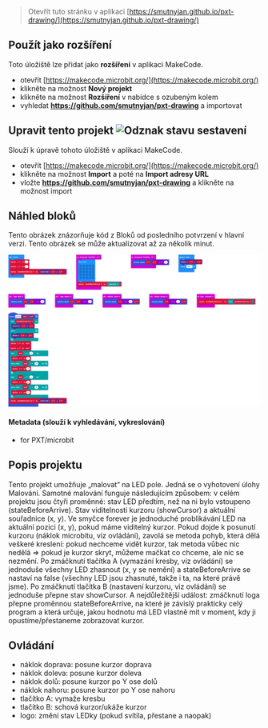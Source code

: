 
> Otevřít tuto stránku v aplikaci [https://smutnyjan.github.io/pxt-drawing/](https://smutnyjan.github.io/pxt-drawing/)

## Použít jako rozšíření

Toto úložiště lze přidat jako **rozšíření** v aplikaci MakeCode.

* otevřít [https://makecode.microbit.org/](https://makecode.microbit.org/)
* klikněte na možnost **Nový projekt**
* klikněte na možnost **Rozšíření** v nabídce s ozubeným kolem
* vyhledat **https://github.com/smutnyjan/pxt-drawing** a importovat

## Upravit tento projekt ![Odznak stavu sestavení](https://github.com/smutnyjan/pxt-drawing/workflows/MakeCode/badge.svg)

Slouží k úpravě tohoto úložiště v aplikaci MakeCode.

* otevřít [https://makecode.microbit.org/](https://makecode.microbit.org/)
* klikněte na možnost **Import** a poté na **Import adresy URL**
* vložte **https://github.com/smutnyjan/pxt-drawing** a klikněte na možnost import

## Náhled bloků

Tento obrázek znázorňuje kód z Bloků od posledního potvrzení v hlavní verzi.
Tento obrázek se může aktualizovat až za několik minut.

![Vykreslený náhled bloků](https://github.com/smutnyjan/pxt-drawing/raw/master/.github/makecode/blocks.png)

#### Metadata (slouží k vyhledávání, vykreslování)

* for PXT/microbit
<script src="https://makecode.com/gh-pages-embed.js"></script><script>makeCodeRender("{{ site.makecode.home_url }}", "{{ site.github.owner_name }}/{{ site.github.repository_name }}");</script>

## Popis projektu

Tento projekt umožňuje „malovat“ na LED pole. Jedná se o vyhotovení úlohy Malování. Samotné malování funguje následujícím způsobem: v celém projektu jsou čtyři proměnné: stav LED předtím, než na ni bylo vstoupeno (stateBeforeArrive). Stav viditelnosti kurzoru (showCursor) a aktuální souřadnice (x, y). Ve smyčce forever je jednoduché problikávání LED na aktuální pozici (x, y), pokud máme viditelný kurzor. Pokud dojde k posunutí kurzoru (náklok microbitu, viz ovládání), zavolá se metoda pohyb, která dělá veškeré kreslení: pokud nechceme vidět kurzor, tak metoda vůbec nic nedělá => pokud je kurzor skryt, můžeme mačkat co chceme, ale nic se nezmění. Po zmáčknutí tlačítka A (vymazání kresby, viz ovládání) se jednoduše všechny LED zhasnout (x, y se nemění) a stateBeforeArrive se nastaví na false (všechny LED jsou zhasnuté, takže i ta, na které právě jsme). Po zmáčknutí tlačítka B (nastavení kurzoru, viz ovládání) se jednoduše přepne stav showCursor. A nejdůležitější událost: zmáčknutí loga přepne proměnnou stateBeforeArrive, na které je závislý prakticky celý program a která určuje, jakou hodnotu má LED vlastně mít v moment, kdy ji opustíme/přestaneme zobrazovat kurzor.

## Ovládání

* náklok doprava: posune kurzor doprava
* náklok doleva: posune kurzor doleva
* náklok dolů: posune kurzor po Y ose dolů
* náklok nahoru: posune kurzor po Y ose nahoru
* tlačítko A: vymaže kresbu
* tlačítko B: schová kurzor/ukáže kurzor
* logo: změní stav LEDky (pokud svítila, přestane a naopak)
